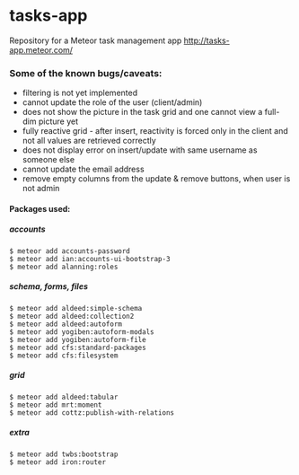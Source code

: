 # tasks-app
Repository for a Meteor task management app http://tasks-app.meteor.com/

### Some of the known bugs/caveats:
* filtering is not yet implemented
* cannot update the role of the user (client/admin)
* does not show the picture in the task grid and one cannot view a full-dim picture yet
* fully reactive grid - after insert, reactivity is forced only in the client and not all values are retrieved correctly
* does not display error on insert/update with same username as someone else
* cannot update the email address
* remove empty columns from the update & remove buttons, when user is not admin

#### Packages used:
##### accounts

    $ meteor add accounts-password
    $ meteor add ian:accounts-ui-bootstrap-3
    $ meteor add alanning:roles

##### schema, forms, files

    $ meteor add aldeed:simple-schema
    $ meteor add aldeed:collection2
    $ meteor add aldeed:autoform
    $ meteor add yogiben:autoform-modals
    $ meteor add yogiben:autoform-file
    $ meteor add cfs:standard-packages
    $ meteor add cfs:filesystem

##### grid

    $ meteor add aldeed:tabular
    $ meteor add mrt:moment
    $ meteor add cottz:publish-with-relations

##### extra

    $ meteor add twbs:bootstrap
    $ meteor add iron:router
